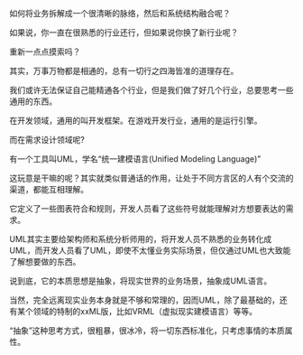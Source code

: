 如何将业务拆解成一个很清晰的脉络，然后和系统结构融合呢？

如果说，你一直在很熟悉的行业还行，但如果说你换了新行业呢？

重新一点点摸索吗？

其实，万事万物都是相通的，总有一切行之四海皆准的道理存在。

我们或许无法保证自己能精通各个行业，但是我们做了好几个行业，总要思考一些通用的东西。

在开发领域，通用的叫开发框架。在游戏开发行业，通用的是运行引擎。

而在需求设计领域呢?

有一个工具叫UML，学名“统一建模语言(Unified Modeling Language)”

这玩意是干嘛的呢？其实就类似普通话的作用，让处于不同方言区的人有个交流的渠道，都能互相理解。

它定义了一些图表符合和规则，开发人员看了这些符号就能理解对方想要表达的需求。

UML其实主要给架构师和系统分析师用的，将开发人员不熟悉的业务转化成UML，而开发人员看了UML，即使不太懂业务实际场景，但仅通过UML也大致能了解想要做的东西。

说到底，它的本质思想是抽象，将现实世界的业务场景，抽象成UML语言。

当然，完全远离现实业务本身就是不够和常理的，因而UML，除了最基础的，还有某个领域的特制的xxML版，比如VRML（虚拟现实建模语言）等等。

“抽象”这种思考方式，很粗暴，很冰冷，将一切东西标准化，只考虑事情的本质属性。



